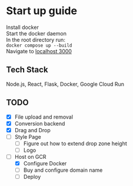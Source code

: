 # Start up guide

Install docker  
Start the docker daemon  
In the root directory run:  
```docker compose up --build```  
Navigate to [localhost 3000](http://localhost:3000/)  

## Tech Stack  
Node.js, React, Flask, Docker, Google Cloud Run  

## TODO
- [x] File upload and removal
- [x] Conversion backend
- [x] Drag and Drop
- [ ] Style Page
  - [ ] Figure out how to extend drop zone height
  - [ ] Logo
- [ ] Host on GCR
  - [x] Configure Docker
  - [ ] Buy and configure domain name
  - [ ] Deploy

